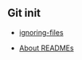 ## Git init

- [ignoring-files](https://docs.github.com/cn/get-started/getting-started-with-git/ignoring-files)

- [About READMEs](https://docs.github.com/cn/repositories/managing-your-repositorys-settings-and-features/customizing-your-repository/about-readmes)


